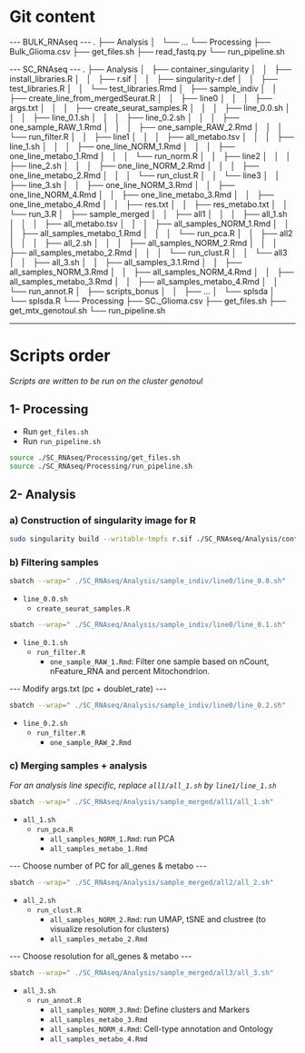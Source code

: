 # Git content

--- BULK_RNAseq ---
.
├── Analysis
│   └── ...
└── Processing
    ├── Bulk_Glioma.csv
    ├── get_files.sh
    ├── read_fastq.py
    └── run_pipeline.sh

--- SC_RNAseq ---
.
├── Analysis
│   ├── container_singularity
│   │   ├── install_libraries.R
│   │   ├── r.sif
│   │   ├── singularity-r.def
│   │   ├── test_libraries.R
│   │   └── test_libraries.Rmd
│   ├── sample_indiv
│   │   ├── create_line_from_mergedSeurat.R
│   │   ├── line0
│   │   │   ├── args.txt
│   │   │   ├── create_seurat_samples.R
│   │   │   ├── line_0.0.sh
│   │   │   ├── line_0.1.sh
│   │   │   ├── line_0.2.sh
│   │   │   ├── one_sample_RAW_1.Rmd
│   │   │   ├── one_sample_RAW_2.Rmd
│   │   │   └── run_filter.R
│   │   ├── line1
│   │   │   ├── all_metabo.tsv
│   │   │   ├── line_1.sh
│   │   │   ├── one_line_NORM_1.Rmd
│   │   │   ├── one_line_metabo_1.Rmd
│   │   │   └── run_norm.R
│   │   ├── line2
│   │   │   ├── line_2.sh
│   │   │   ├── one_line_NORM_2.Rmd
│   │   │   ├── one_line_metabo_2.Rmd
│   │   │   └── run_clust.R
│   │   └── line3
│   │       ├── line_3.sh
│   │       ├── one_line_NORM_3.Rmd
│   │       ├── one_line_NORM_4.Rmd
│   │       ├── one_line_metabo_3.Rmd
│   │       ├── one_line_metabo_4.Rmd
│   │       ├── res.txt
│   │       ├── res_metabo.txt
│   │       └── run_3.R
│   ├── sample_merged
│   │   ├── all1
│   │   │   ├── all_1.sh
│   │   │   ├── all_metabo.tsv
│   │   │   ├── all_samples_NORM_1.Rmd
│   │   │   ├── all_samples_metabo_1.Rmd
│   │   │   └── run_pca.R
│   │   ├── all2
│   │   │   ├── all_2.sh
│   │   │   ├── all_samples_NORM_2.Rmd
│   │   │   ├── all_samples_metabo_2.Rmd
│   │   │   └── run_clust.R
│   │   └── all3
│   │       ├── all_3.sh
│   │       ├── all_samples_3.1.Rmd
│   │       ├── all_samples_NORM_3.Rmd
│   │       ├── all_samples_NORM_4.Rmd
│   │       ├── all_samples_metabo_3.Rmd
│   │       ├── all_samples_metabo_4.Rmd
│   │       └── run_annot.R
│   ├── scripts_bonus
│   │   ├── ...
│   └── splsda
│       └── splsda.R
└── Processing
    ├── SC._Glioma.csv
    ├── get_files.sh
    ├── get_mtx_genotoul.sh
    └── run_pipeline.sh
    
------------------------------------------------------------------------
# Scripts order

*Scripts are written to be run on the cluster genotoul*

## 1- Processing

-   Run `get_files.sh`
-   Run `run_pipeline.sh`

``` bash
source ./SC_RNAseq/Processing/get_files.sh
source ./SC_RNAseq/Processing/run_pipeline.sh
```

## 2- Analysis

### a) Construction of singularity image for R
``` bash
sudo singularity build --writable-tmpfs r.sif ./SC_RNAseq/Analysis/container_singularity/singularity-r.def
```

### b) Filtering samples
``` bash
sbatch --wrap=" ./SC_RNAseq/Analysis/sample_indiv/line0/line_0.0.sh"
```
-   `line_0.0.sh` 
    -   `create_seurat_samples.R`

``` bash
sbatch --wrap=" ./SC_RNAseq/Analysis/sample_indiv/line0/line_0.1.sh"
```
-   `line_0.1.sh` 
    -   `run_filter.R`
        -   `one_sample_RAW_1.Rmd`: Filter one sample based on nCount, nFeature_RNA and percent Mitochondrion.

--- Modify args.txt (pc + doublet_rate) ---

``` bash
sbatch --wrap=" ./SC_RNAseq/Analysis/sample_indiv/line0/line_0.2.sh"
```
-   `line_0.2.sh` 
    -   `run_filter.R`
        -   `one_sample_RAW_2.Rmd`

### c) Merging samples + analysis
*For an analysis line specific, replace `all1/all_1.sh` by `line1/line_1.sh`*

``` bash
sbatch --wrap=" ./SC_RNAseq/Analysis/sample_merged/all1/all_1.sh"
```
-   `all_1.sh` 
    -   `run_pca.R`
        -   `all_samples_NORM_1.Rmd`: run PCA
        -   `all_samples_metabo_1.Rmd`

--- Choose number of PC for all_genes & metabo ---

``` bash
sbatch --wrap=" ./SC_RNAseq/Analysis/sample_merged/all2/all_2.sh"
```
-   `all_2.sh` 
    -   `run_clust.R`
        -   `all_samples_NORM_2.Rmd`: run UMAP, tSNE and clustree (to visualize resolution for clusters)
        -   `all_samples_metabo_2.Rmd`

--- Choose resolution for all_genes & metabo ---

``` bash
sbatch --wrap=" ./SC_RNAseq/Analysis/sample_merged/all3/all_3.sh"
```
-   `all_3.sh` 
    -   `run_annot.R`
        -   `all_samples_NORM_3.Rmd`: Define clusters and Markers
        -   `all_samples_metabo_3.Rmd`
        -   `all_samples_NORM_4.Rmd`: Cell-type annotation and Ontology
        -   `all_samples_metabo_4.Rmd`

